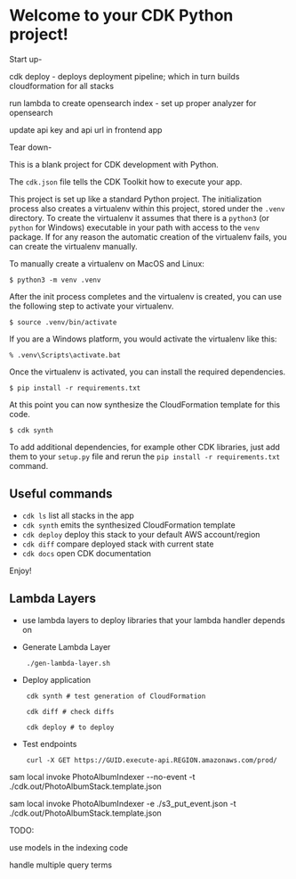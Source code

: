 
# Welcome to your CDK Python project!

Start up-

cdk deploy - deploys deployment pipeline; which in turn builds cloudformation for all stacks

run lambda to create opensearch index - set up proper analyzer for opensearch

update api key and api url in frontend app


Tear down-




This is a blank project for CDK development with Python.

The `cdk.json` file tells the CDK Toolkit how to execute your app.

This project is set up like a standard Python project.  The initialization
process also creates a virtualenv within this project, stored under the `.venv`
directory.  To create the virtualenv it assumes that there is a `python3`
(or `python` for Windows) executable in your path with access to the `venv`
package. If for any reason the automatic creation of the virtualenv fails,
you can create the virtualenv manually.

To manually create a virtualenv on MacOS and Linux:

```
$ python3 -m venv .venv
```

After the init process completes and the virtualenv is created, you can use the following
step to activate your virtualenv.

```
$ source .venv/bin/activate
```

If you are a Windows platform, you would activate the virtualenv like this:

```
% .venv\Scripts\activate.bat
```

Once the virtualenv is activated, you can install the required dependencies.

```
$ pip install -r requirements.txt
```

At this point you can now synthesize the CloudFormation template for this code.

```
$ cdk synth
```

To add additional dependencies, for example other CDK libraries, just add
them to your `setup.py` file and rerun the `pip install -r requirements.txt`
command.

## Useful commands

 * `cdk ls`          list all stacks in the app
 * `cdk synth`       emits the synthesized CloudFormation template
 * `cdk deploy`      deploy this stack to your default AWS account/region
 * `cdk diff`        compare deployed stack with current state
 * `cdk docs`        open CDK documentation

Enjoy!

## Lambda Layers

 * use lambda layers to deploy libraries that your lambda handler depends on 

 * Generate Lambda Layer

        ./gen-lambda-layer.sh

 * Deploy application

        cdk synth # test generation of CloudFormation

        cdk diff # check diffs

        cdk deploy # to deploy

 * Test endpoints

        curl -X GET https://GUID.execute-api.REGION.amazonaws.com/prod/

sam local invoke PhotoAlbumIndexer --no-event -t ./cdk.out/PhotoAlbumStack.template.json

sam local invoke PhotoAlbumIndexer -e ./s3_put_event.json -t ./cdk.out/PhotoAlbumStack.template.json


TODO:

use models in the indexing code

handle multiple query terms